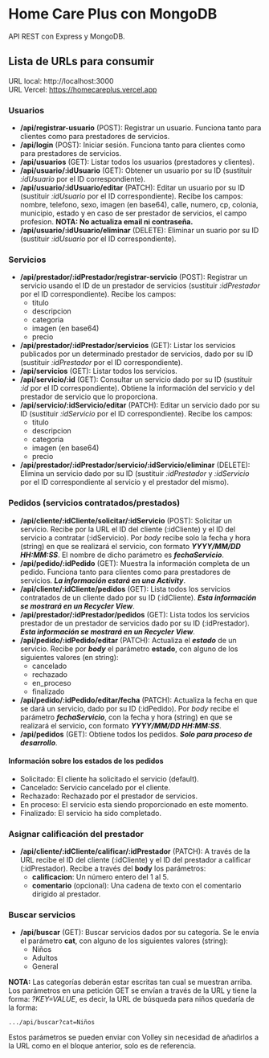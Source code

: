 # Home Care Plus con MongoDB
API REST con Express y MongoDB.

## Lista de URLs para consumir

URL local: http://localhost:3000</br>
URL Vercel: https://homecareplus.vercel.app

### Usuarios

- **/api/registrar-usuario** (POST): Registrar un usuario. Funciona tanto para clientes como para prestadores de servicios.
- **/api/login** (POST): Iniciar sesión. Funciona tanto para clientes como para prestadores de servicios.
- **/api/usuarios** (GET): Listar todos los usuarios (prestadores y clientes).
- **/api/usuario/:idUsuario** (GET): Obtener un usuario por su ID (sustituir _:idUsuario_ por el ID correspondiente).
- **/api/usuario/:idUsuario/editar** (PATCH): Editar un usuario por su ID (sustituir _:idUsuario_ por el ID correspondiente). Recibe los campos: nombre, telefono, sexo, imagen (en base64), calle, numero, cp, colonia, municipio, estado y en caso de ser prestador de servicios, el campo profesion. **NOTA: No actualiza email ni contraseña.**
- **/api/usuario/:idUsuario/eliminar** (DELETE): Eliminar un suario por su ID (sustituir _:idUsuario_ por el ID correspondiente).

### Servicios

- **/api/prestador/:idPrestador/registrar-servicio** (POST): Registrar un servicio usando el ID de un prestador de servicios (sustituir _:idPrestador_ por el ID correspondiente). Recibe los campos:
    - titulo
    - descripcion
    - categoria
    - imagen (en base64)
    - precio
- **/api/prestador/:idPrestador/servicios** (GET): Listar los servicios publicados por un determinado prestador de servicios, dado por su ID (sustituir _:idPrestador_ por el ID correspondiente).
- **/api/servicios** (GET): Listar todos los servicios.
- **/api/servicio/:id** (GET): Consultar un servicio dado por su ID (sustituir _:id_ por el ID correspondiente). Obtiene la información del servicio y del prestador de servicio que lo proporciona.
- **/api/servicio/:idServicio/editar** (PATCH): Editar un servicio dado por su ID (sustituir _:idServicio_ por el ID correspondiente). Recibe los campos: 
    - titulo
    - descripcion
    - categoria
    - imagen (en base64)
    - precio
- **/api/prestador/:idPrestador/servicio/:idServicio/eliminar** (DELETE): Elimina un servicio dado por su ID (sustituir _:idPrestador_ y _:idServicio_ por el ID correspondiente al servicio y el prestador del mismo).

### Pedidos (servicios contratados/prestados)

- **/api/cliente/:idCliente/solicitar/:idServicio** (POST): Solicitar un servicio. Recibe por la URL el ID del cliente (:idCliente) y el ID del servicio a contratar (:idServicio). Por _body_ recibe solo la fecha y hora (string) en que se realizará el servicio, con formato **_YYYY/MM/DD HH:MM:SS_**. El nombre de dicho parámetro es **_fechaServicio_**.
- **/api/pedido/:idPedido** (GET): Muestra la información completa de un pedido. Funciona tanto para clientes como para prestadores de servicios. **_La información estará en una Activity_**.
- **/api/cliente/:idCliente/pedidos** (GET): Lista todos los servicios contratados de un cliente dado por su ID (:idCliente). **_Esta información se mostrará en un Recycler View_**.
- **/api/prestador/:idPrestador/pedidos** (GET): Lista todos los servicios prestador de un prestador de servicios dado por su ID (:idPrestador). **_Esta información se mostrará en un Recycler View_**.
- **/api/pedido/:idPedido/editar** (PATCH): Actualiza el ****_estado_**** de un servicio. Recibe por **_body_** el parámetro **estado**, con alguno de los siguientes valores (en string):
    - cancelado
    - rechazado
    - en_proceso
    - finalizado
- **/api/pedido/:idPedido/editar/fecha** (PATCH): Actualiza la fecha en que se dará un servicio, dado por su ID (:idPedido). Por _body_ recibe el parámetro **_fechaServicio_**, con la fecha y hora (string) en que se realizará el servicio, con formato **_YYYY/MM/DD HH:MM:SS_**.
- **/api/pedidos** (GET): Obtiene todos los pedidos. **_Solo para proceso de desarrollo_**.

#### Información sobre los estados de los pedidos
- Solicitado: El cliente ha solicitado el servicio (default).
- Cancelado: Servicio cancelado por el cliente.
- Rechazado: Rechazado por el prestador de servicios.
- En proceso: El servicio esta siendo proporcionado en este momento.
- Finalizado: El servicio ha sido completado.

### Asignar calificación del prestador

- **/api/cliente/:idCliente/calificar/:idPrestador** (PATCH): A través de la URL recibe el ID del cliente (:idCliente) y el ID del prestador a calificar (:idPrestador). Recibe a través del **body** los parámetros:
    - **calificacion**: Un número entero del 1 al 5.
    - **comentario** (opcional): Una cadena de texto con el comentario dirigido al prestador.

### Buscar servicios
- **/api/buscar** (GET): Buscar servicios dados por su categoría. Se le envía el parámetro **cat**, con alguno de los siguientes valores (string):
    - Niños
    - Adultos
    - General

**NOTA:** Las categorías deberán estar escritas tan cual se muestran arriba. Los parámetros en una petición GET se envían a través de la URL y tiene la forma: _?KEY=VALUE_, es decir, la URL de búsqueda para niños quedaría de la forma:
```
.../api/buscar?cat=Niños
```
Estos parámetros se pueden enviar con Volley sin necesidad de añadirlos a la URL como en el bloque anterior, solo es de referencia.